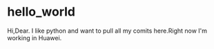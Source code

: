 # hello_world

Hi,Dear. I like python and want to pull all my comits here.Right now I'm working in Huawei.
